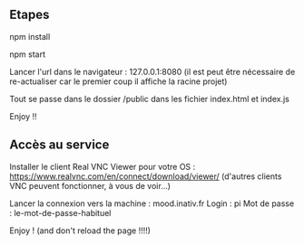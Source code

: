 Etapes
------
npm install

npm start

Lancer l'url dans le navigateur :
127.0.0.1:8080 (il est peut être nécessaire de re-actualiser car le premier coup il affiche la racine projet)

Tout se passe dans le dossier /public dans les fichier index.html et index.js

Enjoy !!

Accès au service
----------------

Installer le client Real VNC Viewer pour votre OS : https://www.realvnc.com/en/connect/download/viewer/
(d'autres clients VNC peuvent fonctionner, à vous de voir...)

Lancer la connexion vers la machine : mood.inativ.fr
Login : pi
Mot de passe : le-mot-de-passe-habituel

Enjoy ! (and don't reload the page !!!!)
